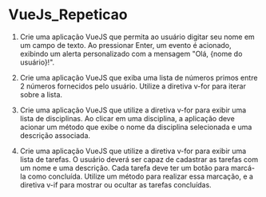 # VueJs_Repeticao

1)  Crie uma aplicação VueJS que permita ao usuário digitar seu nome em um campo de texto. Ao pressionar Enter, um evento é acionado, exibindo um alerta personalizado com a mensagem "Olá, {nome do usuário}!".

2) Crie uma aplicação VueJS que exiba uma lista de números primos entre 2 números fornecidos pelo usuário. Utilize a diretiva v-for para iterar sobre a lista.

3) Crie uma aplicação VueJS que utilize a diretiva v-for para exibir uma lista de disciplinas. Ao clicar em uma disciplina, a aplicação deve acionar um método que exibe o nome da disciplina selecionada e uma descrição associada.

4) Crie uma aplicação VueJS que utilize a diretiva v-for para exibir uma lista de tarefas.  O usuário deverá ser capaz de cadastrar as tarefas com um nome e uma descrição. Cada tarefa deve ter um botão para marcá-la como concluída. Utilize um método para realizar essa marcação, e a diretiva v-if para mostrar ou ocultar as tarefas concluídas.
